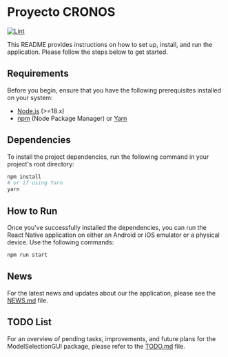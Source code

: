 # Proyecto CRONOS

[![Lint](https://github.com/SrHuevardo/Proyecto-CRONOS-v1/actions/workflows/lint.yaml/badge.svg)](https://github.com/SrHuevardo/Proyecto-CRONOS-v1/actions/workflows/lint.yaml)

This README provides instructions on how to set up, install, and run the application. Please follow the steps below to get started.

## Requirements

Before you begin, ensure that you have the following prerequisites installed on your system:

- [Node.js](https://nodejs.org/) (>=18.x)
- [npm](https://www.npmjs.com/) (Node Package Manager) or [Yarn](https://yarnpkg.com/)

## Dependencies

To install the project dependencies, run the following command in your project's root directory:

```bash
npm install
# or if using Yarn
yarn
```

## How to Run

Once you've successfully installed the dependencies, you can run the React Native application on either an Android or iOS emulator or a physical device. Use the following commands:

```bash
npm run start
``` 

## News
For the latest news and updates about our the application, please see the [NEWS.md](NEWS.md) file.

## TODO List
For an overview of pending tasks, improvements, and future plans for the ModelSelectionGUI package, please refer to the [TODO.md](TODO.md) file.

